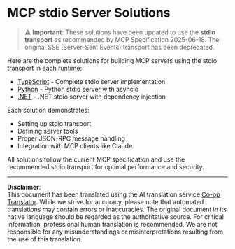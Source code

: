 <!--
CO_OP_TRANSLATOR_METADATA:
{
  "original_hash": "e378b47e0361b7a9b0dab7a0306878c8",
  "translation_date": "2025-08-26T19:58:49+00:00",
  "source_file": "03-GettingStarted/05-stdio-server/solution/README.md",
  "language_code": "en"
}
-->
# MCP stdio Server Solutions

> **⚠️ Important**: These solutions have been updated to use the **stdio transport** as recommended by MCP Specification 2025-06-18. The original SSE (Server-Sent Events) transport has been deprecated.

Here are the complete solutions for building MCP servers using the stdio transport in each runtime:

- [TypeScript](../../../../../03-GettingStarted/05-stdio-server/solution/typescript) - Complete stdio server implementation
- [Python](../../../../../03-GettingStarted/05-stdio-server/solution/python) - Python stdio server with asyncio
- [.NET](../../../../../03-GettingStarted/05-stdio-server/solution/dotnet) - .NET stdio server with dependency injection

Each solution demonstrates:
- Setting up stdio transport
- Defining server tools
- Proper JSON-RPC message handling
- Integration with MCP clients like Claude

All solutions follow the current MCP specification and use the recommended stdio transport for optimal performance and security.

---

**Disclaimer**:  
This document has been translated using the AI translation service [Co-op Translator](https://github.com/Azure/co-op-translator). While we strive for accuracy, please note that automated translations may contain errors or inaccuracies. The original document in its native language should be regarded as the authoritative source. For critical information, professional human translation is recommended. We are not responsible for any misunderstandings or misinterpretations resulting from the use of this translation.